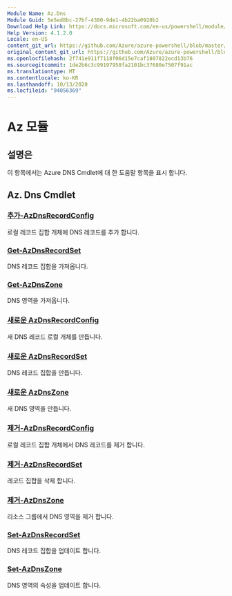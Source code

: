 ```yaml
---
Module Name: Az.Dns
Module Guid: 5e5ed8bc-27bf-4380-9de1-4b22ba0920b2
Download Help Link: https://docs.microsoft.com/en-us/powershell/module/az.dns
Help Version: 4.1.2.0
Locale: en-US
content_git_url: https://github.com/Azure/azure-powershell/blob/master/src/Dns/Dns/help/Az.DNS.md
original_content_git_url: https://github.com/Azure/azure-powershell/blob/master/src/Dns/Dns/help/Az.DNS.md
ms.openlocfilehash: 2f741e911f7118f06d15e7caf1807822ecd13b76
ms.sourcegitcommit: 1de2b6c3c99197958fa2101bc37680e7507f91ac
ms.translationtype: MT
ms.contentlocale: ko-KR
ms.lasthandoff: 10/13/2020
ms.locfileid: "94056369"
---
```

# Az 모듈
## 설명은
이 항목에서는 Azure DNS Cmdlet에 대 한 도움말 항목을 표시 합니다.

## Az. Dns Cmdlet
### [추가-AzDnsRecordConfig](Add-AzDnsRecordConfig.md)
로컬 레코드 집합 개체에 DNS 레코드를 추가 합니다.

### [Get-AzDnsRecordSet](Get-AzDnsRecordSet.md)
DNS 레코드 집합을 가져옵니다.

### [Get-AzDnsZone](Get-AzDnsZone.md)
DNS 영역을 가져옵니다.

### [새로운 AzDnsRecordConfig](New-AzDnsRecordConfig.md)
새 DNS 레코드 로컬 개체를 만듭니다.

### [새로운 AzDnsRecordSet](New-AzDnsRecordSet.md)
DNS 레코드 집합을 만듭니다.

### [새로운 AzDnsZone](New-AzDnsZone.md)
새 DNS 영역을 만듭니다.

### [제거-AzDnsRecordConfig](Remove-AzDnsRecordConfig.md)
로컬 레코드 집합 개체에서 DNS 레코드를 제거 합니다.

### [제거-AzDnsRecordSet](Remove-AzDnsRecordSet.md)
레코드 집합을 삭제 합니다.

### [제거-AzDnsZone](Remove-AzDnsZone.md)
리소스 그룹에서 DNS 영역을 제거 합니다.

### [Set-AzDnsRecordSet](Set-AzDnsRecordSet.md)
DNS 레코드 집합을 업데이트 합니다.

### [Set-AzDnsZone](Set-AzDnsZone.md)
DNS 영역의 속성을 업데이트 합니다.

